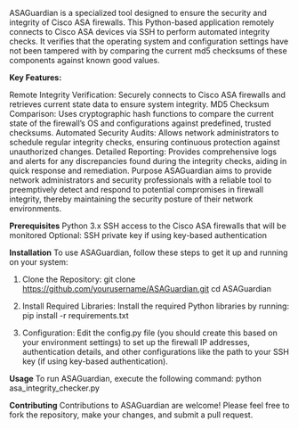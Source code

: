 ASAGuardian is a specialized tool designed to ensure the security and integrity of Cisco ASA firewalls. This Python-based application remotely connects to Cisco ASA devices via SSH to perform automated integrity checks. It verifies that the operating system and configuration settings have not been tampered with by comparing the current md5 checksums of these components against known good values.

**Key Features:**

Remote Integrity Verification: Securely connects to Cisco ASA firewalls and retrieves current state data to ensure system integrity.
MD5 Checksum Comparison: Uses cryptographic hash functions to compare the current state of the firewall’s OS and configurations against predefined, trusted checksums.
Automated Security Audits: Allows network administrators to schedule regular integrity checks, ensuring continuous protection against unauthorized changes.
Detailed Reporting: Provides comprehensive logs and alerts for any discrepancies found during the integrity checks, aiding in quick response and remediation.
Purpose
ASAGuardian aims to provide network administrators and security professionals with a reliable tool to preemptively detect and respond to potential compromises in firewall integrity, thereby maintaining the security posture of their network environments.

**Prerequisites**
Python 3.x
SSH access to the Cisco ASA firewalls that will be monitored
Optional: SSH private key if using key-based authentication

**Installation**
To use ASAGuardian, follow these steps to get it up and running on your system:

1. Clone the Repository:
   git clone https://github.com/yourusername/ASAGuardian.git
   cd ASAGuardian

2. Install Required Libraries:
   Install the required Python libraries by running:
   pip install -r requirements.txt

3. Configuration:
   Edit the config.py file (you should create this based on your environment settings) to set up the firewall IP addresses, authentication details, and other configurations like the path to your SSH key (if using key-based authentication).

**Usage**
To run ASAGuardian, execute the following command:
python asa_integrity_checker.py

**Contributing**
Contributions to ASAGuardian are welcome! Please feel free to fork the repository, make your changes, and submit a pull request.

